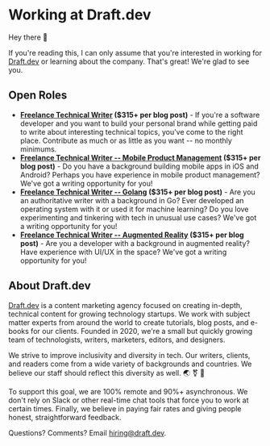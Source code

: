 # Working at Draft.dev

Hey there 👋

If you're reading this, I can only assume that you're interested in working for [Draft.dev](http://draft.dev/) or learning about the company. That's great! We're glad to see you.

## Open Roles
- **[Freelance Technical Writer](https://draft.dev/write) ($315+ per blog post)** - If you're a software developer and you want to build your personal brand while getting paid to write about interesting technical topics, you've come to the right place. Contribute as much or as little as you want -- no monthly minimums.
- **[Freelance Technical Writer -- Mobile Product Management](https://github.com/draftdev/jobs/blob/main/writer-mobile.md) ($315+ per blog post)** - Do you have a background building mobile apps in iOS and Android? Perhaps you have experience in mobile product management? We've got a writing opportunity for you!
- **[Freelance Technical Writer -- Golang](https://github.com/draftdev/jobs/blob/main/writer-golang.md) ($315+ per blog post)** - Are you an authoritative writer with a background in Go? Ever developed an operating system with it or used it for machine learning? Do you love experimenting and tinkering with tech in unusual use cases? We've got a writing opportunity for you!
- **[Freelance Technical Writer -- Augmented Reality](https://github.com/draftdev/jobs/blob/main/writer-augmented-reality.md) ($315+ per blog post)** - Are you a developer with a background in augmented reality? Have experience with UI/UX in the space? We've got a writing opportunity for you!

## About Draft.dev
[Draft.dev](http://draft.dev/) is a content marketing agency focused on creating in-depth, technical content for growing technology startups. We work with subject matter experts from around the world to create tutorials, blog posts, and e-books for our clients. Founded in 2020, we're a small but quickly growing team of technologists, writers, marketers, editors, and designers.

We strive to improve inclusivity and diversity in tech. Our writers, clients, and readers come from a wide variety of backgrounds and countries. We believe our staff should reflect this diversity as well. 🌏 ⚧ 🌈

To support this goal, we are 100% remote and 90%+ asynchronous. We don't rely on Slack or other real-time chat tools that force you to work at certain times. Finally, we believe in paying fair rates and giving people honest, straightforward feedback.

Questions? Comments? Email hiring@draft.dev.
